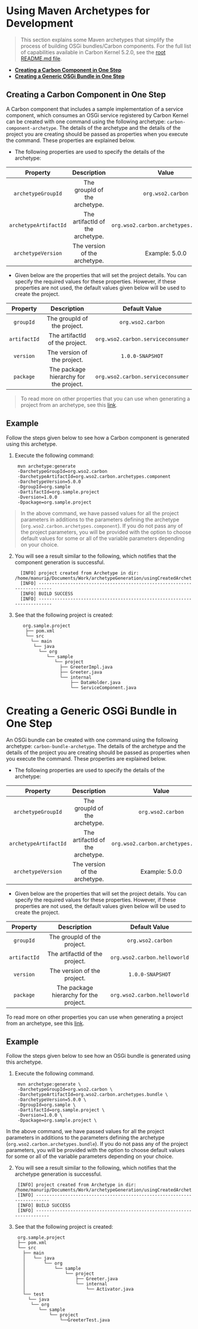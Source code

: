 
# Using Maven Archetypes for Development
> This section explains some Maven archetypes that simplify the process of building OSGi bundles/Carbon components. For the full list of capabilities available in Carbon Kernel 5.2.0, see the [root README.md file](../../README.md). 

* **[Creating a Carbon Component in One Step](#creating-a-carbon-component-in-one-step)**
* **[Creating a Generic OSGi Bundle in One Step](#creating-a-generic-osgi-bundle-in-one-step)**

## Creating a Carbon Component in One Step

A Carbon component that includes a sample implementation of a service component, which consumes an OSGi service registered by Carbon Kernel can be created with one command using the following archetype: `carbon-component-archetype`. The details of the archetype and the details of the project you are creating should be passed as properties when you execute the command. These properties are explained below.

* The following properties are used to specify the details of the archetype:
 
 | Property                | Description                      | Value                                  | Optional/Mandatory  |
 | :---------------------: |:--------------------------------:| :-------------------------------------:| :------------------:|
 | `archetypeGroupId`      | The groupId of the archetype.    | `org.wso2.carbon`                      | Mandatory           |
 | `archetypeArtifactId`   | The artifactId of the archetype. | `org.wso2.carbon.archetypes.component` | Mandatory           |
 | `archetypeVersion`      | The version of the archetype.    | Example: 5.0.0                         | Optional            |
 
* Given below are the properties that will set the project details. You can specify the required values for these properties. However, if these properties are not used, the default values given below will be used to create the project.
 
 | Property              | Description                               | Default Value                       |
 | :-------------------: |:-----------------------------------------:| :----------------------------------:|
 | `groupId`             | The groupId of the project.               | `org.wso2.carbon`                   |
 | `artifactId`          | The artifactId of the project.            | `org.wso2.carbon.serviceconsumer`   |
 | `version`             | The version of the project.               | `1.0.0-SNAPSHOT`                    |
 | `package`             | The package hierarchy for the project.    | `org.wso2.carbon.serviceconsumer`   |
 
> To read more on other properties that you can use when generating a project from an archetype, see this [link](http://maven.apache.org/archetype/maven-archetype-plugin/generate-mojo.html). 

## Example 

Follow the steps given below to see how a Carbon component is generated using this archetype.

1. Execute the following command:

        mvn archetype:generate 
        -DarchetypeGroupId=org.wso2.carbon 
        -DarchetypeArtifactId=org.wso2.carbon.archetypes.component
        -DarchetypeVersion=5.0.0  
        -DgroupId=org.sample 
        -DartifactId=org.sample.project 
        -Dversion=1.0.0 
        -Dpackage=org.sample.project
       
 > In the above command, we have passed values for all the project parameters in additions to the parameters defining the archetype (`org.wso2.carbon.archetypes.component`). If you do not pass any of the project parameters, you will be provided with the option to choose default values for some or all of the variable parameters depending on your choice.
 
2. You will see a result similar to the following, which notifies that the component generation is successful.

         [INFO] project created from Archetype in dir:     /home/manurip/Documents/Work/archetypeGeneration/usingCreatedArchetype/temp/org.sample.project
         [INFO] ------------------------------------------------------------------------
         [INFO] BUILD SUCCESS
         [INFO] ------------------------------------------------------------------------ 
       
3. See that the following project is created:

          org.sample.project 
           ├── pom.xml 
           └── src 
             └── main
              └── java
                └── org
                   └── sample
                      └── project
                        ├── GreeterImpl.java
                        ├── Greeter.java 
                        └── internal
                            ├── DataHolder.java
                            └── ServiceComponent.java
                            
# Creating a Generic OSGi Bundle in One Step

An OSGi bundle can be created with one command using the following archetype: `carbon-bundle-archetype`. The details of the archetype and the details of the project you are creating should be passed as properties when you execute the command. These properties are explained below.

* The following properties are used to specify the details of the archetype:
 
 | Property                | Description                      | Value                                | Optional/Mandatory  |
 | :---------------------: |:--------------------------------:| :-----------------------------------:| :------------------:|
 | `archetypeGroupId`      | The groupId of the archetype.    | `org.wso2.carbon`                    | Mandatory           |
 | `archetypeArtifactId`   | The artifactId of the archetype. | `org.wso2.carbon.archetypes.bundle`  | Mandatory           |
 | `archetypeVersion`      | The version of the archetype.    | Example: 5.0.0                       | Optional            |
 
* Given below are the properties that will set the project details. You can specify the required values for these properties. However, if these properties are not used, the default values given below will be used to create the project.
 
 | Property              | Description                               | Default Value                     |
 | :-------------------: |:-----------------------------------------:| :--------------------------------:|
 | `groupId`             | The groupId of the project.               | `org.wso2.carbon`                 |
 | `artifactId`          | The artifactId of the project.            | `org.wso2.carbon.helloworld`      |
 | `version`             | The version of the project.               | `1.0.0-SNAPSHOT`                  |
 | `package`             | The package hierarchy for the project.    | `org.wso2.carbon.helloworld`      |
 
To read more on other properties you can use when generating a project from an archetype, see this [link](http://maven.apache.org/archetype/maven-archetype-plugin/generate-mojo.html). 

## Example

Follow the steps given below to see how an OSGi bundle is generated using this archetype.

1. Execute the following command.

        mvn archetype:generate \
        -DarchetypeGroupId=org.wso2.carbon \
        -DarchetypeArtifactId=org.wso2.carbon.archetypes.bundle \
        -DarchetypeVersion=5.0.0 \ 
        -DgroupId=org.sample \ 
        -DartifactId=org.sample.project \
        -Dversion=1.0.0 \
        -Dpackage=org.sample.project \

 In the above command, we have passed values for all the project parameters in additions to the parameters defining the archetype (`org.wso2.carbon.archetypes.bundle`). If you do not pass any of the project parameters, you will be provided with the option to choose default values for some or all of the variable parameters depending on your choice.

2. You will see a result similar to the following, which notifies that the archetype generation is successful. 

        [INFO] project created from Archetype in dir: /home/manurip/Documents/Work/archetypeGeneration/usingCreatedArchetype/temp/org.sample.project
        [INFO] ------------------------------------------------------------------------
        [INFO] BUILD SUCCESS
        [INFO] ------------------------------------------------------------------------

3. See that the following project is created:
 
        org.sample.project
        ├── pom.xml 
        └── src
          ├── main
          │   └── java
          │       └── org
          │           └── sample 
          │               └── project 
          │                   ├── Greeter.java 
          │                   └── internal 
          │                       └── Activator.java 
          └── test
            └── java
             └── org
                └── sample 
                    └── project
                        └──GreeterTest.java
